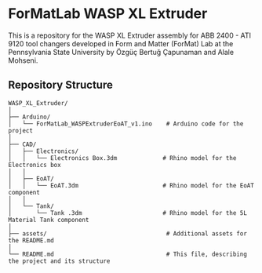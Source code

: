 # ForMatLab WASP XL Extruder
 This is a repository for the WASP XL Extruder assembly for ABB 2400 - ATI 9120 tool changers developed in Form and Matter (ForMat) Lab at the Pennsylvania State University by Özgüç Bertuğ Çapunaman and Alale Mohseni.

## Repository Structure

```plaintext
WASP_XL_Extruder/
│
├── Arduino/
│   └── ForMatLab_WASPExtruderEoAT_v1.ino    # Arduino code for the project
│
├── CAD/
│   ├── Electronics/
│   │   └── Electronics Box.3dm             # Rhino model for the Electronics box
│   │
│   ├── EoAT/
│   │   └── EoAT.3dm                        # Rhino model for the EoAT component
│   │
│   └── Tank/
│       └── Tank .3dm                       # Rhino model for the 5L Material Tank component
│
├── assets/                                  # Additional assets for the README.md
│
└── README.md                                # This file, describing the project and its structure

